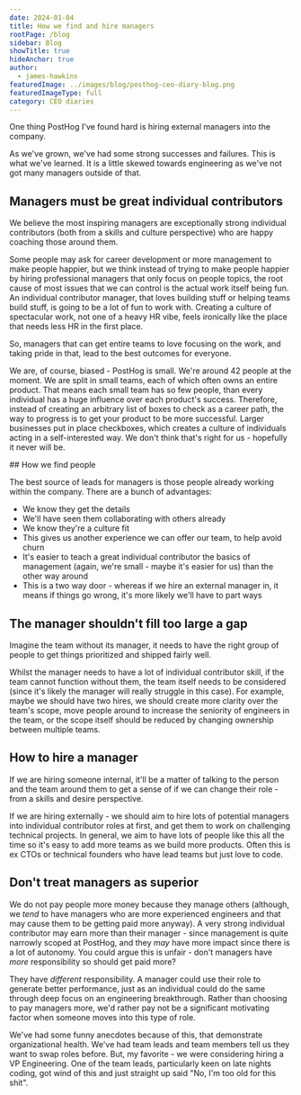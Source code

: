 ```yaml
---
date: 2024-01-04
title: How we find and hire managers
rootPage: /blog
sidebar: Blog
showTitle: true
hideAnchor: true
author:
  - james-hawkins
featuredImage: ../images/blog/posthog-ceo-diary-blog.png
featuredImageType: full
category: CEO diaries
---
```


One thing PostHog I've found hard is hiring external managers into the company.

As we've grown, we've had some strong successes and failures. This is what we've learned. It is a little skewed towards engineering as we've not got many managers outside of that.

## Managers must be great individual contributors

We believe the most inspiring managers are exceptionally strong individual contributors (both from a skills and culture perspective) who are happy coaching those around them.

Some people may ask for career development or more management to make people happier, but we think instead of trying to make people happier by hiring professional managers that only focus on people topics, the root cause of most issues that we can control is the actual work itself being fun. An individual contributor manager, that loves building stuff or helping teams build stuff, is going to be a lot of fun to work with. Creating a culture of spectacular work, not one of a heavy HR vibe, feels ironically like the place that needs less HR in the first place. 

So, managers that can get entire teams to love focusing on the work, and taking pride in that, lead to the best outcomes for everyone.

We are, of course, biased - PostHog is small. We're around 42 people at the moment. We are split in small teams, each of which often owns an entire product. That means each small team has so few people, than every individual has a huge influence over each product's success. Therefore, instead of creating an arbitrary list of boxes to check as a career path, the way to progress is to get your product to be more successful. Larger businesses put in place checkboxes, which creates a culture of individuals acting in a self-interested way. We don't think that's right for us - hopefully it never will be.

## How we find people

The best source of leads for managers is those people already working within the company. There are a bunch of advantages:

* We know they get the details
* We'll have seen them collaborating with others already
* We know they're a culture fit
* This gives us another experience we can offer our team, to help avoid churn
* It's easier to teach a great individual contributor the basics of management (again, we're small - maybe it's easier for us) than the other way around
* This is a two way door - whereas if we hire an external manager in, it means if things go wrong, it's more likely we'll have to part ways

## The manager shouldn't fill too large a gap

Imagine the team without its manager, it needs to have the right group of people to get things prioritized and shipped fairly well.

Whilst the manager needs to have a lot of individual contributor skill, if the team cannot function without them, the team itself needs to be considered (since it's likely the manager will really struggle in this case). For example, maybe we should have two hires, we should create more clarity over the team's scope, move people around to increase the seniority of engineers in the team, or the scope itself should be reduced by changing ownership between multiple teams.

## How to hire a manager

If we are hiring someone internal, it'll be a matter of talking to the person and the team around them to get a sense of if we can change their role - from a skills and desire perspective.

If we are hiring externally - we should aim to hire lots of potential managers into individual contributor roles at first, and get them to work on challenging technical projects. In general, we aim to have lots of people like this all the time so it's easy to add more teams as we build more products. Often this is ex CTOs or technical founders who have lead teams but just love to code.

## Don't treat managers as superior

We do not pay people more money because they manage others (although, we _tend_ to have managers who are more experienced engineers and that may cause them to be getting paid more anyway). A very strong individual contributor may earn more than their manager - since management is quite narrowly scoped at PostHog, and they _may_ have more impact since there is a lot of autonomy. You could argue this is unfair - don't managers have _more_ responsibility so should get paid more?

They have _different_ responsibility. A manager could use their role to generate better performance, just as an individual could do the same through deep focus on an engineering breakthrough. Rather than choosing to pay managers more, we'd rather pay not be a significant motivating factor when someone moves into this type of role.

We've had some funny anecdotes because of this, that demonstrate organizational health. We've had team leads and team members tell us they want to swap roles before. But, my favorite - we were considering hiring a VP Engineering. One of the team leads, particularly keen on late nights coding, got wind of this and just straight up said "No, I'm too old for this shit".